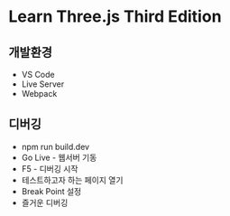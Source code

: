 # Learn Three.js Third Edition


## 개발환경

- VS Code
- Live Server
- Webpack

## 디버깅

- npm run build.dev
- Go Live - 웹서버 기동
- F5 - 디버깅 시작
- 테스트하고자 하는 페이지 열기
- Break Point 설정
- 즐거운 디버깅